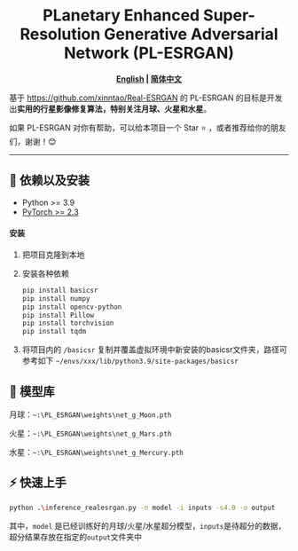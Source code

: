 # <div align="center">PLanetary Enhanced Super-Resolution Generative Adversarial Network (PL-ESRGAN)


 <div align="center"><b><a href="README.md">English</a> | <a href="README_CN.md">简体中文</a></b></div>

基于 https://github.com/xinntao/Real-ESRGAN 的 PL-ESRGAN 的目标是开发出**实用的行星影像修复算法，特别关注月球、火星和水星**。

如果 PL-ESRGAN 对你有帮助，可以给本项目一个 Star :star: ，或者推荐给你的朋友们，谢谢！:blush: <br/>

---

## :wrench: 依赖以及安装

- Python >= 3.9
- [PyTorch >= 2.3](https://pytorch.org/)

#### 安装

1. 把项目克隆到本地

2. 安装各种依赖

    ```bash
    pip install basicsr
    pip install numpy
    pip install opencv-python
    pip install Pillow
    pip install torchvision
    pip install tqdm
    ```

3. 将项目内的 `/basicsr` 复制并覆盖虚拟环境中新安装的basicsr文件夹，路径可参考如下 `~/envs/xxx/lib/python3.9/site-packages/basicsr`

## :european_castle: 模型库

月球：`~:\PL_ESRGAN\weights\net_g_Moon.pth`

火星：`~:\PL_ESRGAN\weights\net_g_Mars.pth`

水星：`~:\PL_ESRGAN\weights\net_g_Mercury.pth`

## :zap: 快速上手

```bash
python .\inference_realesrgan.py -n model -i inputs -s4.0 -o output
```

其中，`model` 是已经训练好的月球/火星/水星超分模型，`inputs`是待超分的数据，超分结果存放在指定的`output`文件夹中
